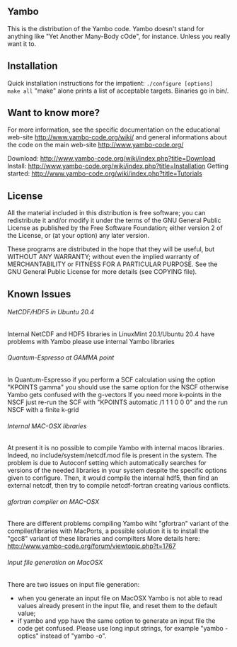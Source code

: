 ## Yambo
This is the distribution of the Yambo code.
Yambo doesn't stand for anything like "Yet Another Many-Body cOde", for instance.  Unless you really want it to. 

## Installation
Quick installation instructions for the impatient:
 `./configure [options]`
` make all`
"make" alone prints a list of acceptable targets. Binaries go in bin/.

## Want to know more?
For more information, see the specific documentation on the educational web-site http://www.yambo-code.org/wiki/ and general informations about the code on the
main web-site http://www.yambo-code.org/

Download:  http://www.yambo-code.org/wiki/index.php?title=Download
Install:  http://www.yambo-code.org/wiki/index.php?title=Installation
Getting started: http://www.yambo-code.org/wiki/index.php?title=Tutorials

## License
All the material included in this distribution is free software; you can redistribute it and/or modify it under the terms of the GNU General Public License as
published by the Free Software Foundation; either version 2 of the License, or (at your option) any later version.

These programs are distributed in the hope that they will be useful, but WITHOUT ANY WARRANTY; without even the implied warranty of MERCHANTABILITY or FITNESS
FOR A PARTICULAR PURPOSE. See the GNU General Public License  for more details (see COPYING file).

## Known Issues
###### NetCDF/HDF5 in Ubuntu 20.4
Internal NetCDF and HDF5 libraries in LinuxMint 20.1/Ubuntu 20.4 have problems with Yambo please use internal Yambo libraries

###### Quantum-Espresso at GAMMA point
In Quantum-Espresso if you perform a SCF calculation using the option "KPOINTS gamma" you should use the same option for the NSCF otherwise Yambo gets confused
with the g-vectors If you need more k-points in the NSCF just re-run the SCF with "KPOINTS automatic /1 1 1 0 0 0"  and the run NSCF with a finite k-grid

###### Internal MAC-OSX libraries
At present it is no possible to compile Yambo with internal macos libraries. Indeed, no include/system/netcdf.mod file is present in the system.  The problem is
due to  Autoconf setting which automatically searches for versions  of the needed libraries in your system despite the specific options given to configure.
Then, it would compile the internal hdf5, then find an external netcdf,  then try to compile netcdf-fortran creating various conflicts. 

###### gfortran compiler on MAC-OSX
There are different problems compiling Yambo wiht "gfortran"  variant of the compiler/libraries with MacPorts,  a possible solution it is to install the "gcc8"
variant of these libraries and compilters More details here: http://www.yambo-code.org/forum/viewtopic.php?t=1767

###### Input file generation on MacOSX
There are two issues on input file generation:
   * when you generate an input file on MacOSX Yambo is not able to read values already present in the input file, and reset them to the default value; 
   * if yambo and ypp have the same option to generate an input file the code get confused. Please use long input strings, for example "yambo -optics" instead of "yambo -o".
